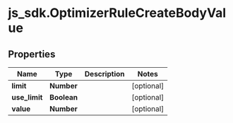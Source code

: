 # js_sdk.OptimizerRuleCreateBodyValue

## Properties
Name | Type | Description | Notes
------------ | ------------- | ------------- | -------------
**limit** | **Number** |  | [optional] 
**use_limit** | **Boolean** |  | [optional] 
**value** | **Number** |  | [optional] 
